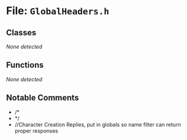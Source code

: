 # File: `GlobalHeaders.h`

## Classes

_None detected_

## Functions

_None detected_

## Notable Comments

- /*
- */
- //Character Creation Replies, put in globals so name filter can return proper responses
